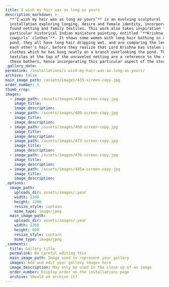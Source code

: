 ```yaml
---
title: I wish my hair was as long as yours
description_markdown: >-
  **‘I wish my hair was as long as yours’** is an evolving sculptural
  installation exploring longing, desire and female identity, incorporating the
  found netting and family textiles. This work also takes inspiration from a
  particular historical Indian miniature painting, entitled ‘**Krishna and the
  cowgirls’ clothes’**. It shows some women with long hair bathing in a lily
  pond, they all have long hair dripping wet, and are comparing the length of
  each other’s hair, before they realize that Lord Krishna has stolen all their
  clothes which he has hung neatly on a branch overlooking the pond. The
  textiles at the top of the unraveled netting are a reference to the clothes of
  these bathers, hence incorporating this particular aspect of the story.
_gallery_date:
permalink: /installations/i-wish-my-hair-was-as-long-as-yours/
archive: false
main_image_path: /assets/images/435-screen-copy.jpg
order_number: 5
thumb_crop:
images:
  - image_path: /assets/images/436-screen-copy.jpg
    image_title:
    image_description:
  - image_path: /assets/images/480-screen-copy.jpg
    image_title:
    image_description:
  - image_path: /assets/images/460-screen-copy.jpg
    image_title:
    image_description:
  - image_path: /assets/images/473-screen-copy.jpg
    image_title:
    image_description:
  - image_path: /assets/images/476-screen-copy.jpg
    image_title:
    image_description:
  - image_path: /assets/images/485a-screen-copy.jpg
    image_title:
    image_description:
_options:
  image_path:
    uploads_dir: assets/images/:year
    width: 1200
    height: 1200
    resize_style: contain
    mime_type: image/jpeg
  main_image_path:
    uploads_dir: assets/images/:year
    width: 1200
    height: 800
    resize_style: contain
    mime_type: image/jpeg
_comments:
  title: Gallery title
  permalink: Be careful editing this
  main_image_path: Image used to represent your gallery
  images: Add and edit your gallery images here
  image_description: May only be used in the close up of an image
  order_number: Display order on the installations page
  archive: Should we archive it?
---
```

